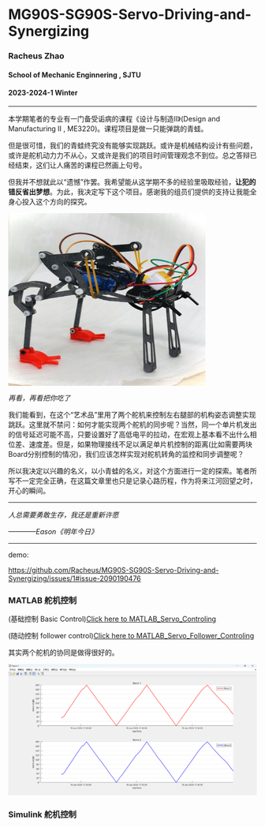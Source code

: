 # MG90S-SG90S-Servo-Driving-and-Synergizing
### Racheus Zhao
#### School of Mechanic Enginnering , SJTU
#### 2023-2024-1 Winter

---
本学期笔者的专业有一门备受诟病的课程《设计与制造II》(Design and Manufacturing II , ME3220)。课程项目是做一只能弹跳的青蛙。

但是很可惜，我们的青蛙终究没有能够实现跳跃。或许是机械结构设计有些问题，或许是舵机动力力不从心，又或许是我们的项目时间管理观念不到位。总之答辩已经结束，这们让人痛苦的课程已然画上句号。

但我并不想就此以“遗憾”作罢。我希望能从这学期不多的经验里吸取经验，**让犯的错反省出梦想**。为此，我决定写下这个项目。感谢我的组员们提供的支持让我能全身心投入这个方向的探究。

<img src="https://github.com/Racheus/MG90S-SG90S-Servo-Driving-and-Synergizing/blob/main/Images/Frog.jpg" align="center" width="400" height="350" />

*再看，再看把你吃了*

我们能看到，在这个“艺术品”里用了两个舵机来控制左右腿部的机构姿态调整实现跳跃。这里就不禁问：如何才能实现两个舵机的同步呢？当然，同一个单片机发出的信号延迟可能不高，只要设置好了高低电平的拉动，在宏观上基本看不出什么相位差、速度差。但是，如果物理接线不足以满足单片机控制的距离(比如需要两块Board分别控制的情况)，我们应该怎样实现对舵机转角的监控和同步调整呢？

所以我决定以兴趣的名义，以小青蛙的名义，对这个方面进行一定的探索。笔者所写不一定完全正确，在这篇文章里也只是记录心路历程，作为将来江河回望之时，开心的瞬间。

---

*人总需要勇敢生存，我还是重新许愿*

*————Eason《明年今日》*

---
demo:

https://github.com/Racheus/MG90S-SG90S-Servo-Driving-and-Synergizing/issues/1#issue-2090190476

### MATLAB 舵机控制

(基础控制 Basic Control)[Click here to MATLAB_Servo_Controling](Install&Initializing/MATLAB_Initialize.md)

(随动控制 follower control)[Click here to MATLAB_Servo_Follower_Controling](MATLAB_Servo_Follower_Control.m)

其实两个舵机的协同是做得很好的。

![Insert error!](Images/follow.png)


### Simulink 舵机控制
